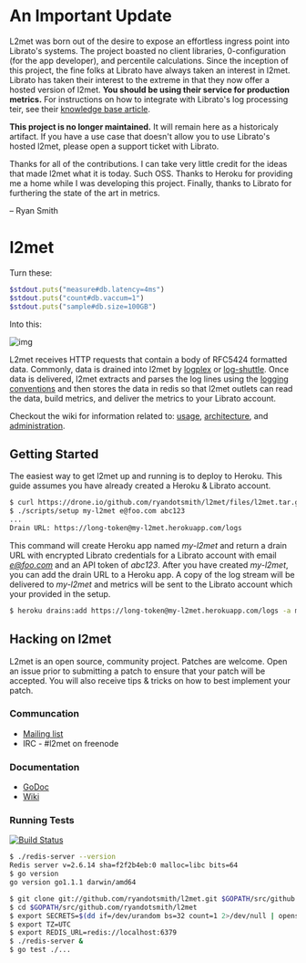 # An Important Update
L2met was born out of the desire to expose an effortless ingress point into Librato's systems. The project boasted no client libraries, 0-configuration (for the app developer), and percentile calculations. Since the inception of this project, the fine folks at Librato have always taken an interest in l2met. Librato has taken their interest to the extreme in that they now offer a hosted version of l2met. **You should be using their service for production metrics.** For instructions on how to integrate with Librato's log processing teir, see their [knowledge base article](http://support.metrics.librato.com/knowledgebase/articles/265391-heroku-native-and-custom-metrics-without-the-libra).

**This project is no longer maintained.** It will remain here as a historicaly artifact. If you have a use case that doesn't allow you to use Librato's hosted l2met, please open a support ticket with Librato.

Thanks for all of the contributions. I can take very little credit for the ideas that made l2met what it is today. Such OSS. Thanks to Heroku for providing me a home while I was developing this project. Finally, thanks to Librato for furthering the state of the art in metrics.

– Ryan Smith

# l2met

Turn these:
```ruby
$stdout.puts("measure#db.latency=4ms")
$stdout.puts("count#db.vaccum=1")
$stdout.puts("sample#db.size=100GB")
```

Into this:

![img](http://f.cl.ly/items/2R0h1x1b3V0Y0z0l1t1n/Screen%20Shot%202013-07-30%20at%209.59.52%20PM.png)


L2met receives HTTP requests that contain a body of RFC5424 formatted data. Commonly, data is drained into l2met by [logplex](https://github.com/heroku/logplex) or [log-shuttle](https://github.com/heroku/log-shuttle). Once data is delivered, l2met extracts and parses the log lines using the [logging conventions](https://github.com/ryandotsmith/l2met/wiki/Usage#log-conventions) and then stores the data in redis so that l2met outlets can read the data, build metrics, and deliver the metrics to your Librato account.

Checkout the wiki for information related to: [usage](https://github.com/ryandotsmith/l2met/wiki/Usage), [architecture](https://github.com/ryandotsmith/l2met/wiki/Architecture), and [administration](https://github.com/ryandotsmith/l2met/wiki/Administration).

## Getting Started

The easiest way to get l2met up and running is to deploy to Heroku. This guide assumes you have already created a Heroku & Librato account.

```bash
$ curl https://drone.io/github.com/ryandotsmith/l2met/files/l2met.tar.gz | tar xvz
$ ./scripts/setup my-l2met e@foo.com abc123
...
Drain URL: https://long-token@my-l2met.herokuapp.com/logs
```

This command will create Heroku app named *my-l2met* and return a drain URL with encrypted Librato credentials for a Librato account with email *e@foo.com* and an API token of *abc123*. After you have created *my-l2met*, you can add the drain URL to a Heroku app. A copy of the log stream will be delivered to *my-l2met* and metrics will be sent to the Librato account which your provided in the setup.

```bash
$ heroku drains:add https://long-token@my-l2met.herokuapp.com/logs -a myapp
```

## Hacking on l2met
L2met is an open source, community project. Patches are welcome. Open an issue prior to submitting a patch to ensure that your patch will be accepted. You will also receive tips & tricks on how to best implement your patch.

### Communcation

* [Mailing list](https://groups.google.com/d/forum/l2met)
* IRC - #l2met on freenode

### Documentation

* [GoDoc](http://godoc.org/github.com/ryandotsmith/l2met)
* [Wiki](https://github.com/ryandotsmith/l2met/wiki)

### Running Tests
[![Build Status](https://drone.io/github.com/ryandotsmith/l2met/status.png)](https://drone.io/github.com/ryandotsmith/l2met/latest)
```bash
$ ./redis-server --version
Redis server v=2.6.14 sha=f2f2b4eb:0 malloc=libc bits=64
$ go version
go version go1.1.1 darwin/amd64
```

```bash
$ git clone git://github.com/ryandotsmith/l2met.git $GOPATH/src/github.com/ryandotsmith/l2met
$ cd $GOPATH/src/github.com/ryandotsmith/l2met
$ export SECRETS=$(dd if=/dev/urandom bs=32 count=1 2>/dev/null | openssl base64)
$ export TZ=UTC
$ export REDIS_URL=redis://localhost:6379
$ ./redis-server &
$ go test ./...
```
